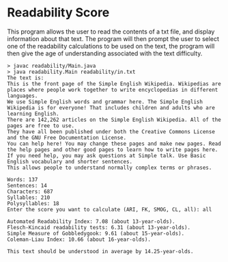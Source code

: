 # Readability Score
This program allows the user to read the contents of a txt file, and display information about that text. The program will then prompt the user to select
one of the readability calculations to be used on the text, the program will then give the age of understanding associated with the text difficulty.

```
> javac readability/Main.java 
> java readability.Main readability/in.txt 
The text is:
This is the front page of the Simple English Wikipedia. Wikipedias are places where people work together to write encyclopedias in different languages. 
We use Simple English words and grammar here. The Simple English Wikipedia is for everyone! That includes children and adults who are learning English. 
There are 142,262 articles on the Simple English Wikipedia. All of the pages are free to use. 
They have all been published under both the Creative Commons License and the GNU Free Documentation License. 
You can help here! You may change these pages and make new pages. Read the help pages and other good pages to learn how to write pages here. 
If you need help, you may ask questions at Simple talk. Use Basic English vocabulary and shorter sentences. 
This allows people to understand normally complex terms or phrases.

Words: 137
Sentences: 14
Characters: 687
Syllables: 210
Polysyllables: 18
Enter the score you want to calculate (ARI, FK, SMOG, CL, all): all

Automated Readability Index: 7.08 (about 13-year-olds).
Flesch-Kincaid readability tests: 6.31 (about 13-year-olds).
Simple Measure of Gobbledygook: 9.61 (about 15-year-olds).
Coleman-Liau Index: 10.66 (about 16-year-olds).

This text should be understood in average by 14.25-year-olds.
```
